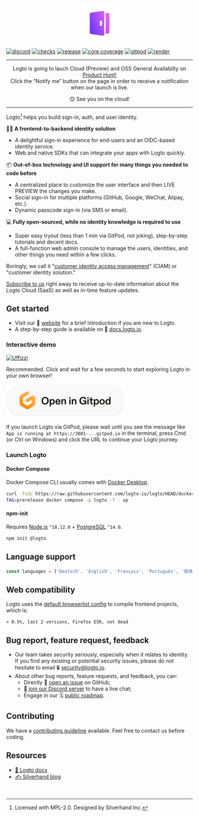 <p align="center">
  <a href="https://logto.io" target="_blank" align="center" alt="Logto Logo">
    <img src="./logo.png" height="100">
  </a>
</p>

[![discord](https://img.shields.io/discord/965845662535147551?color=5865f2&label=discord)](https://discord.gg/vRvwuwgpVX)
[![checks](https://img.shields.io/github/checks-status/logto-io/logto/master)](https://github.com/logto-io/logto/actions?query=branch%3Amaster)
[![release](https://img.shields.io/github/v/release/logto-io/logto?color=7958FF)](https://github.com/logto-io/logto/releases)
[![core coverage](https://img.shields.io/codecov/c/github/logto-io/logto?label=core%20coverage)](https://app.codecov.io/gh/logto-io/logto)
[![gitpod](https://img.shields.io/badge/gitpod-available-f09439)](https://gitpod.io/#https://github.com/logto-io/demo)
[![render](https://img.shields.io/badge/render-deploy-5364e9)](https://render.com/deploy?repo=https://github.com/logto-io/logto)

---

<p align="center">
Logto is going to lauch Cloud (Preview) and OSS General Availabilty on <a href="https://www.producthunt.com/products/logto" target="_blank">Product Hunt!</a><br/>
Click the “Notify me” button on the page in order to receive a notification when our launch is live.
</p>
<p align="center">
😊 See you on the cloud!
</p>

---

Logto[^info] helps you build sign-in, auth, and user identity.

🧑‍💻 **A frontend-to-backend identity solution**

- A delightful sign-in experience for end-users and an OIDC-based identity service.
- Web and native SDKs that can integrate your apps with Logto quickly.

📦 **Out-of-box technology and UI support for many things you needed to code before**

- A centralized place to customize the user interface and then LIVE PREVIEW the changes you make.
- Social sign-in for multiple platforms (GitHub, Google, WeChat, Alipay, etc.).
- Dynamic passcode sign-in (via SMS or email).

💻 **Fully open-sourced, while no identity knowledge is required to use**

- Super easy tryout (less than 1 min via GitPod, not joking), step-by-step tutorials and decent docs.
- A full-function web admin console to manage the users, identities, and other things you need within a few clicks.

Boringly, we call it "[customer identity access management](https://en.wikipedia.org/wiki/Customer_identity_access_management)" (CIAM) or "customer identity solution."

[Subscribe to us](https://logto.io/subscribe) right away to receive up-to-date information about the Logto Cloud (SaaS) as well as in-time feature updates.

## Get started

- Visit our 🎨 [website](https://logto.io) for a brief introduction if you are new to Logto.
- A step-by-step guide is available on 📖 [docs.logto.io](https://docs.logto.io).

### Interactive demo

[![Uffizzi](https://cdn.uffizzi.com/demo-button.svg)](https://app.uffizzi.com/demo/github.com/logto-io/logto)

Recommended. Click and wait for a few seconds to start exploring Logto in your own browser!

[![GitPod](https://raw.githubusercontent.com/gitpod-io/gitpod/30da76375c996109f243491b23e47feefab7217f/components/dashboard/public/button/open-in-gitpod.svg)](https://gitpod.io/#https://github.com/logto-io/demo)

If you launch Logto via GitPod, please wait until you see the message like `App is running at https://3001-...gitpod.io` in the terminal, press Cmd (or Ctrl on Windows) and click the URL to continue your Logto journey.

### Launch Logto

#### Docker Compose

Docker Compose CLI usually comes with [Docker Desktop](https://www.docker.com/products/docker-desktop).

```bash
curl -fsSL https://raw.githubusercontent.com/logto-io/logto/HEAD/docker-compose.yml | \
TAG=prerelease docker compose -p logto -f - up
```

#### npm-init

Requires [Node.js](https://nodejs.org/) `^18.12.0` + [PostgreSQL](https://postgresql.org/) `^14.0`.

```bash
npm init @logto
```

## Language support

```ts
const languages = ['Deutsch', 'English', 'Français', 'Português', '简体中文', 'Türkçe', '한국어'];
```

## Web compatibility

Logto uses the [default browserlist config](https://github.com/browserslist/browserslist#full-list) to compile frontend projects, which is:

```
> 0.5%, last 2 versions, Firefox ESR, not dead
```

## Bug report, feature request, feedback

- Our team takes security seriously, especially when it relates to identity. If you find any existing or potential security issues, please do not hesitate to email 🔒 [security@logto.io](mailto:security@logto.io).
- About other bug reports, feature requests, and feedback, you can:
  - Directly 🙋 [open an issue](https://github.com/logto-io/logto/issues/new) on GitHub;
  - 💬 [join our Discord server](https://discord.gg/vRvwuwgpVX) to have a live chat;
  - Engage in our 🗓️ [public roadmap](https://silverhand.notion.site/Logto-Public-Roadmap-d6a1ad19039946b7b1139811aed82dcc).

## Contributing

We have a [contributing guideline](https://github.com/logto-io/logto/blob/master/.github/CONTRIBUTING.md) available. Feel free to contact us before coding.

## Resources

- [📖 Logto docs](https://docs.logto.io?utm_source=github)
- [✍️ Silverhand blog](https://docs.logto.io/blog?utm_source=github)

<br/>

[^info]: Licensed with MPL-2.0. Designed by Silverhand Inc.

